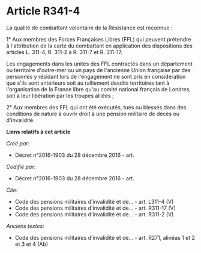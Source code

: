 # Article R341-4

La qualité de combattant volontaire de la Résistance est reconnue :

1° Aux membres des Forces Françaises Libres (FFL) qui peuvent prétendre à l'attribution de la carte du combattant en
application des dispositions des articles L. 311-4, R. 311-2 à R. 311-7 et R. 311-17.

Les engagements dans les unités des FFL contractés dans un département ou territoire d'outre-mer ou un pays de l'ancienne
Union française par des personnes y résidant lors de l'engagement ne sont pris en considération que s'ils sont antérieurs
soit au ralliement desdits territoires tant à l'organisation de la France libre qu'au comité national français de Londres,
soit à leur libération par les troupes alliées ;

2° Aux membres des FFL qui ont été exécutés, tués ou blessés dans des conditions de nature à ouvrir droit à une pension
militaire de décès ou d'invalidité.

**Liens relatifs à cet article**

_Créé par_:

  - Décret n°2016-1903 du 28 décembre 2016 - art.

_Codifié par_:

  - Décret n°2016-1903 du 28 décembre 2016 - art.

_Cite_:

  - Code des pensions militaires d'invalidité et de... - art. L311-4 (V)
  - Code des pensions militaires d'invalidité et de... - art. R311-17 (V)
  - Code des pensions militaires d'invalidité et de... - art. R311-2 (V)

_Anciens textes_:

  - Code des pensions militaires d'invalidité et de... - art. R271, alinéas 1 et 2 et 3 et 4 (Ab)
